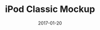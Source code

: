 ---
date: 2017-01-20
published: true
title: "iPod Classic Mockup"
description: "iPod Classic Mockup"
categories: 
disciplines: Mockup
media: App
ownership: Personal
client:
time_period: 2017
thumbnail: "/projects/iPod-thumbnail.png"

intro: |


content_layout:
  - section_layout: 1col-narrow
    images:
      - caption:
        description: 
        url: '/projects/iPod-1.png'
        width: 
        height:

  - section_layout: 2col
    images:
      - caption:
        description: 
        url: '/projects/iPod-2.png'
        width: 
        height:
      - caption:
        description: 
        url: '/projects/iPod-3.png'
        width: 
        height:         

  - section_layout: 2col
    images:
      - caption:
        description: 
        url: '/projects/iPod-4.png'
        width: 
        height:
      - caption:
        description: 
        url: '/projects/iPod-5.png'
        width: 
        height:    

  - section_layout: text
    content: |
      Download this sketch mockup <a href="https://www.dropbox.com/scl/fi/lsrkvt9umjsljsnrcl9ib/iPod-20Classic.sketch?rlkey=eufz9wpgj1kcsymk55p7d3p0m&e=1&dl=0"><b>Here</b></a>
---